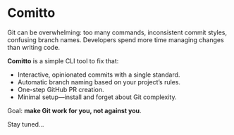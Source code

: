 # Comitto

Git can be overwhelming: too many commands, inconsistent commit styles, confusing branch names. Developers spend more time managing changes than writing code.

**Comitto** is a simple CLI tool to fix that:
- Interactive, opinionated commits with a single standard.
- Automatic branch naming based on your project’s rules.
- One-step GitHub PR creation.
- Minimal setup—install and forget about Git complexity.

Goal: **make Git work for you, not against you**.

Stay tuned...